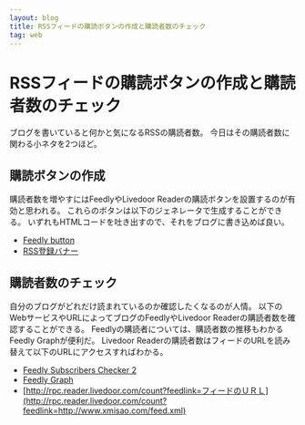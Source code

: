 ```yaml
---
layout: blog
title: RSSフィードの購読ボタンの作成と購読者数のチェック
tag: web
---
```


# RSSフィードの購読ボタンの作成と購読者数のチェック

ブログを書いていると何かと気になるRSSの購読者数。
今日はその購読者数に関わる小ネタを2つほど。

## 購読ボタンの作成

購読者数を増やすにはFeedlyやLivedoor Readerの購読ボタンを設置するのが有効と思われる。
これらのボタンは以下のジェネレータで生成することができる。
いずれもHTMLコードを吐き出すので、それをブログに書き込めば良い。

- [Feedly button](http://www.feedly.com/factory.html)
- [RSS登録バナー](http://reader.livedoor.com/publish/banner/)

## 購読者数のチェック

自分のブログがどれだけ読まれているのか確認したくなるのが人情。
以下のWebサービスやURLによってブログのFeedlyやLivedoor Readerの購読者数を確認することができる。
Feedlyの購読者については、購読者数の推移もわかるFeedly Graphが便利だ。
Livedoor Readerの購読者数はフィードのURLを読み替えて以下のURLにアクセスすればわかる。

- [Feedly Subscribers Checker 2](http://knowledgecolors.net/fsc2.html)
- [Feedly Graph](http://www.feedlygraph.info/)
- [http://rpc.reader.livedoor.com/count?feedlink=フィードのＵＲＬ](http://rpc.reader.livedoor.com/count?feedlink=http://www.xmisao.com/feed.xml)
